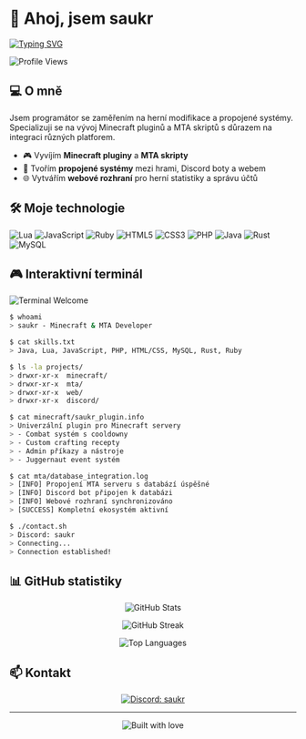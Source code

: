 # 👋 Ahoj, jsem saukr

[![Typing SVG](https://readme-typing-svg.herokuapp.com?font=Fira+Code&pause=1000&color=F70000&width=435&lines=Minecraft+Developer;MTA+Skript%C3%A1%C5%99;Propojené+systémy;Web+Developer)](https://git.io/typing-svg)

![Profile Views](https://komarev.com/ghpvc/?username=saukr&color=brightgreen)

## 💻 O mně

Jsem programátor se zaměřením na herní modifikace a propojené systémy. Specializuji se na vývoj Minecraft pluginů a MTA skriptů s důrazem na integraci různých platforem.

- 🎮 Vyvíjím **Minecraft pluginy** a **MTA skripty**
- 🔄 Tvořím **propojené systémy** mezi hrami, Discord boty a webem
- 🌐 Vytvářím **webové rozhraní** pro herní statistiky a správu účtů

## 🛠️ Moje technologie

![Lua](https://img.shields.io/badge/Lua-2C2D72?style=for-the-badge&logo=lua&logoColor=white)
![JavaScript](https://img.shields.io/badge/JavaScript-F7DF1E?style=for-the-badge&logo=javascript&logoColor=black)
![Ruby](https://img.shields.io/badge/Ruby-CC342D?style=for-the-badge&logo=ruby&logoColor=white)
![HTML5](https://img.shields.io/badge/HTML5-E34F26?style=for-the-badge&logo=html5&logoColor=white)
![CSS3](https://img.shields.io/badge/CSS3-1572B6?style=for-the-badge&logo=css3&logoColor=white)
![PHP](https://img.shields.io/badge/PHP-777BB4?style=for-the-badge&logo=php&logoColor=white)
![Java](https://img.shields.io/badge/Java-ED8B00?style=for-the-badge&logo=openjdk&logoColor=white)
![Rust](https://img.shields.io/badge/Rust-000000?style=for-the-badge&logo=rust&logoColor=white)
![MySQL](https://img.shields.io/badge/MySQL-4479A1?style=for-the-badge&logo=mysql&logoColor=white)

## 🎮 Interaktivní terminál

<img src="https://readme-typing-svg.herokuapp.com?font=Ubuntu+Mono&color=00FF00&size=25&duration=6000&center=true&vCenter=true&width=800&height=50&lines=Vítej+v+terminálu+saukr+OS+v1.0.0" alt="Terminal Welcome" />

```bash
$ whoami
> saukr - Minecraft & MTA Developer

$ cat skills.txt
> Java, Lua, JavaScript, PHP, HTML/CSS, MySQL, Rust, Ruby

$ ls -la projects/
> drwxr-xr-x  minecraft/
> drwxr-xr-x  mta/
> drwxr-xr-x  web/
> drwxr-xr-x  discord/

$ cat minecraft/saukr_plugin.info
> Univerzální plugin pro Minecraft servery
> - Combat systém s cooldowny
> - Custom crafting recepty
> - Admin příkazy a nástroje
> - Juggernaut event systém

$ cat mta/database_integration.log
> [INFO] Propojení MTA serveru s databází úspěšné
> [INFO] Discord bot připojen k databázi
> [INFO] Webové rozhraní synchronizováno
> [SUCCESS] Kompletní ekosystém aktivní

$ ./contact.sh
> Discord: saukr
> Connecting...
> Connection established!
```

## 📊 GitHub statistiky

<p align="center">
  <img src="https://github-readme-stats.vercel.app/api?username=saukr&show_icons=true&theme=dark" alt="GitHub Stats" />
</p>

<p align="center">
  <img src="https://github-readme-streak-stats.herokuapp.com/?user=saukr&theme=dark" alt="GitHub Streak" />
</p>

<p align="center">
  <img src="https://github-readme-stats.vercel.app/api/top-langs/?username=saukr&layout=compact&theme=dark" alt="Top Languages" />
</p>

## 📫 Kontakt

<p align="center">
  <a href="https://discord.com/users/saukr">
    <img src="https://img.shields.io/badge/Discord-saukr-7289DA?style=for-the-badge&logo=discord&logoColor=white" alt="Discord: saukr" />
  </a>
</p>

---

<p align="center">
  <img src="https://forthebadge.com/images/badges/built-with-love.svg" alt="Built with love" />
</p>
